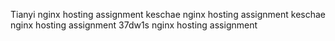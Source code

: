 Tianyi nginx hosting assignment
keschae nginx hosting assignment
keschae nginx hosting assignment
37dw1s nginx hosting assignment
